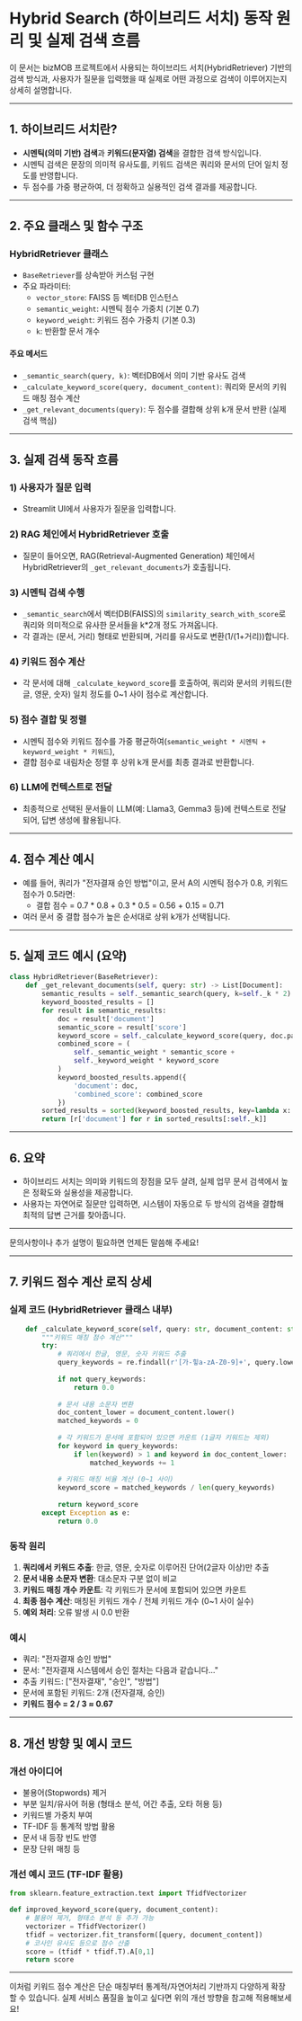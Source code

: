# Hybrid Search (하이브리드 서치) 동작 원리 및 실제 검색 흐름

이 문서는 bizMOB 프로젝트에서 사용되는 하이브리드 서치(HybridRetriever) 기반의 검색 방식과, 사용자가 질문을 입력했을 때 실제로 어떤 과정으로 검색이 이루어지는지 상세히 설명합니다.

---

## 1. 하이브리드 서치란?

- **시멘틱(의미 기반) 검색**과 **키워드(문자열) 검색**을 결합한 검색 방식입니다.
- 시멘틱 검색은 문장의 의미적 유사도를, 키워드 검색은 쿼리와 문서의 단어 일치 정도를 반영합니다.
- 두 점수를 가중 평균하여, 더 정확하고 실용적인 검색 결과를 제공합니다.

---

## 2. 주요 클래스 및 함수 구조

### HybridRetriever 클래스
- `BaseRetriever`를 상속받아 커스텀 구현
- 주요 파라미터:
  - `vector_store`: FAISS 등 벡터DB 인스턴스
  - `semantic_weight`: 시멘틱 점수 가중치 (기본 0.7)
  - `keyword_weight`: 키워드 점수 가중치 (기본 0.3)
  - `k`: 반환할 문서 개수

#### 주요 메서드
- `_semantic_search(query, k)`: 벡터DB에서 의미 기반 유사도 검색
- `_calculate_keyword_score(query, document_content)`: 쿼리와 문서의 키워드 매칭 점수 계산
- `_get_relevant_documents(query)`: 두 점수를 결합해 상위 k개 문서 반환 (실제 검색 핵심)

---

## 3. 실제 검색 동작 흐름

### 1) 사용자가 질문 입력
- Streamlit UI에서 사용자가 질문을 입력합니다.

### 2) RAG 체인에서 HybridRetriever 호출
- 질문이 들어오면, RAG(Retrieval-Augmented Generation) 체인에서 HybridRetriever의 `_get_relevant_documents`가 호출됩니다.

### 3) 시멘틱 검색 수행
- `_semantic_search`에서 벡터DB(FAISS)의 `similarity_search_with_score`로 쿼리와 의미적으로 유사한 문서들을 k*2개 정도 가져옵니다.
- 각 결과는 (문서, 거리) 형태로 반환되며, 거리를 유사도로 변환(1/(1+거리))합니다.

### 4) 키워드 점수 계산
- 각 문서에 대해 `_calculate_keyword_score`를 호출하여, 쿼리와 문서의 키워드(한글, 영문, 숫자) 일치 정도를 0~1 사이 점수로 계산합니다.

### 5) 점수 결합 및 정렬
- 시멘틱 점수와 키워드 점수를 가중 평균하여(`semantic_weight * 시멘틱 + keyword_weight * 키워드`),
- 결합 점수로 내림차순 정렬 후 상위 k개 문서를 최종 결과로 반환합니다.

### 6) LLM에 컨텍스트로 전달
- 최종적으로 선택된 문서들이 LLM(예: Llama3, Gemma3 등)에 컨텍스트로 전달되어, 답변 생성에 활용됩니다.

---

## 4. 점수 계산 예시

- 예를 들어, 쿼리가 "전자결재 승인 방법"이고, 문서 A의 시멘틱 점수가 0.8, 키워드 점수가 0.5라면:
  - 결합 점수 = 0.7 * 0.8 + 0.3 * 0.5 = 0.56 + 0.15 = 0.71
- 여러 문서 중 결합 점수가 높은 순서대로 상위 k개가 선택됩니다.

---

## 5. 실제 코드 예시 (요약)

```python
class HybridRetriever(BaseRetriever):
    def _get_relevant_documents(self, query: str) -> List[Document]:
        semantic_results = self._semantic_search(query, k=self._k * 2)
        keyword_boosted_results = []
        for result in semantic_results:
            doc = result['document']
            semantic_score = result['score']
            keyword_score = self._calculate_keyword_score(query, doc.page_content)
            combined_score = (
                self._semantic_weight * semantic_score +
                self._keyword_weight * keyword_score
            )
            keyword_boosted_results.append({
                'document': doc,
                'combined_score': combined_score
            })
        sorted_results = sorted(keyword_boosted_results, key=lambda x: x['combined_score'], reverse=True)
        return [r['document'] for r in sorted_results[:self._k]]
```

---

## 6. 요약
- 하이브리드 서치는 의미와 키워드의 장점을 모두 살려, 실제 업무 문서 검색에서 높은 정확도와 실용성을 제공합니다.
- 사용자는 자연어로 질문만 입력하면, 시스템이 자동으로 두 방식의 검색을 결합해 최적의 답변 근거를 찾아줍니다.

---

문의사항이나 추가 설명이 필요하면 언제든 말씀해 주세요! 

---

## 7. 키워드 점수 계산 로직 상세

### 실제 코드 (HybridRetriever 클래스 내부)

```python
    def _calculate_keyword_score(self, query: str, document_content: str) -> float:
        """키워드 매칭 점수 계산"""
        try:
            # 쿼리에서 한글, 영문, 숫자 키워드 추출
            query_keywords = re.findall(r'[가-힣a-zA-Z0-9]+', query.lower())
            
            if not query_keywords:
                return 0.0
            
            # 문서 내용 소문자 변환
            doc_content_lower = document_content.lower()
            matched_keywords = 0
            
            # 각 키워드가 문서에 포함되어 있으면 카운트 (1글자 키워드는 제외)
            for keyword in query_keywords:
                if len(keyword) > 1 and keyword in doc_content_lower:
                    matched_keywords += 1
            
            # 키워드 매칭 비율 계산 (0~1 사이)
            keyword_score = matched_keywords / len(query_keywords)
            
            return keyword_score
        except Exception as e:
            return 0.0
```

### 동작 원리
1. **쿼리에서 키워드 추출**: 한글, 영문, 숫자로 이루어진 단어(2글자 이상)만 추출
2. **문서 내용 소문자 변환**: 대소문자 구분 없이 비교
3. **키워드 매칭 개수 카운트**: 각 키워드가 문서에 포함되어 있으면 카운트
4. **최종 점수 계산**: 매칭된 키워드 개수 / 전체 키워드 개수 (0~1 사이 실수)
5. **예외 처리**: 오류 발생 시 0.0 반환

### 예시
- 쿼리: "전자결재 승인 방법"
- 문서: "전자결재 시스템에서 승인 절차는 다음과 같습니다..."
- 추출 키워드: ["전자결재", "승인", "방법"]
- 문서에 포함된 키워드: 2개 (전자결재, 승인)
- **키워드 점수 = 2 / 3 ≈ 0.67**

---

## 8. 개선 방향 및 예시 코드

### 개선 아이디어
- 불용어(Stopwords) 제거
- 부분 일치/유사어 허용 (형태소 분석, 어간 추출, 오타 허용 등)
- 키워드별 가중치 부여
- TF-IDF 등 통계적 방법 활용
- 문서 내 등장 빈도 반영
- 문장 단위 매칭 등

### 개선 예시 코드 (TF-IDF 활용)
```python
from sklearn.feature_extraction.text import TfidfVectorizer

def improved_keyword_score(query, document_content):
    # 불용어 제거, 형태소 분석 등 추가 가능
    vectorizer = TfidfVectorizer()
    tfidf = vectorizer.fit_transform([query, document_content])
    # 코사인 유사도 등으로 점수 산출
    score = (tfidf * tfidf.T).A[0,1]
    return score
```

---

이처럼 키워드 점수 계산은 단순 매칭부터 통계적/자연어처리 기반까지 다양하게 확장할 수 있습니다. 실제 서비스 품질을 높이고 싶다면 위의 개선 방향을 참고해 적용해보세요! 